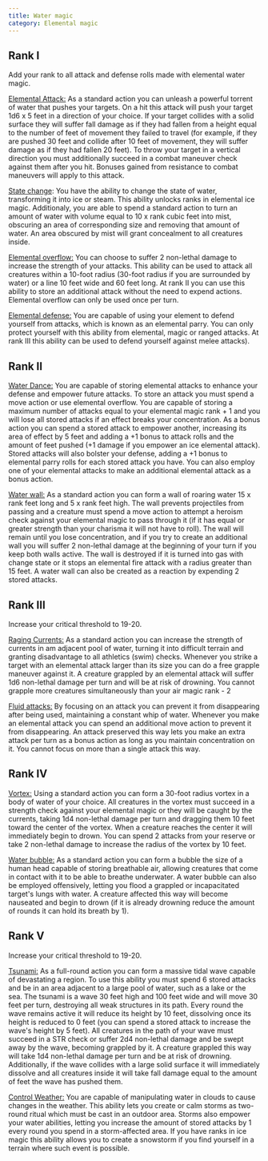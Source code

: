 ```yaml
---
title: Water magic
category: Elemental magic
---
```


## Rank I 

Add your rank to all attack and defense rolls made with elemental water magic.

<u>Elemental Attack:</u> As a standard action you can unleash a powerful torrent of water that pushes your targets. On a hit this attack will push your target 1d6 x 5 feet in a direction of your choice. If your target collides with a solid surface they will suffer fall damage as if they had fallen from a height equal to the number of feet of movement they failed to travel (for example, if they are pushed 30 feet and collide after 10 feet of movement, they will suffer damage as if they had fallen 20 feet). To throw your target in a vertical direction you must additionally succeed in a combat maneuver check against them after you hit. Bonuses gained from resistance to combat maneuvers will apply to this attack.

<u>State change</u>: You have the ability to change the state of water, transforming it into ice or steam. This ability unlocks ranks in elemental ice magic. Additionaly, you are able to spend a standard action to turn an amount of water with volume equal to 10 x rank cubic feet into mist, obscuring an area of corresponding size and removing that amount of water. An area obscured by mist will grant concealment to all creatures inside.

<u>Elemental overflow:</u> You can choose to suffer 2 non-lethal damage to increase the strength of your attacks. This ability can be used to attack all creatures within a 10-foot radius (30-foot radius if you are surrounded by water) or a line 10 feet wide and 60 feet long. At rank II you can use this ability to store an additional attack without the need to expend actions. Elemental overflow can only be used once per turn.

<u>Elemental defense:</u> You are capable of using your element to defend yourself from attacks, which is known as an elemental parry. You can only protect yourself with this ability from elemental, magic or ranged attacks. At rank III this ability can be used to defend yourself against melee attacks).

## Rank II

<u>Water Dance:</u> You are capable of storing elemental attacks to enhance your defense and empower future attacks. To store an attack you must spend a move action or use elemental overflow. You are capable of storing a maximum number of attacks equal to your elemental magic rank + 1 and you will lose all stored attacks if an effect breaks your concentration. As a bonus action you can spend a stored attack to empower another, increasing its area of effect by 5 feet and adding a +1 bonus to attack rolls and the amount of feet pushed (+1 damage if you empower an ice elemental attack). Stored attacks will also bolster your defense, adding a +1 bonus to elemental parry rolls for each stored attack you have. You can also employ one of your elemental attacks to make an additional elemental attack as a bonus action.

<u>Water wall:</u> As a standard action you can form a wall of roaring water 15 x rank feet long and 5 x rank feet high. The wall prevents projectiles from passing and a creature must spend a move action to attempt a heroism check against your elemental magic to pass through it (if it has equal or greater strength than your charisma it will not have to roll). The wall will remain until you lose concentration, and if you try to create an additional wall you will suffer 2 non-lethal damage at the beginning of your turn if you keep both walls active. The wall is destroyed if it is turned into gas with change state or it stops an elemental fire attack with a radius greater than 15 feet. A water wall can also be created as a reaction by expending 2 stored attacks.

## Rank III

Increase your critical threshold to 19-20.

<u>Raging Currents:</u> As a standard action you can increase the strength of currents in am adjacent pool of water, turning it into difficult terrain and granting disadvantage to all athletics (swim) checks. Whenever you strike a target with an elemental attack larger than its size you can do a free grapple maneuver against it. A creature grappled by an elemental attack will suffer 1d6 non-lethal damage per turn and will be at risk of drowning. You cannot grapple more creatures simultaneously than your air magic rank - 2

<u>Fluid attacks:</u> By focusing on an attack you can prevent it from disappearing after being used, maintaining a constant whip of water. Whenever you make an elemental attack you can spend an additional move action to prevent it from disappearing. An attack preserved this way lets you make an extra attack per turn as a bonus action as long as you maintain concentration on it. You cannot focus on more than a single attack this way. 

## Rank IV

<u>Vortex:</u> Using a standard action you can form a 30-foot radius vortex in a body of water of your choice. All creatures in the vortex must succeed in a strength check against your elemental magic or they will be caught by the currents, taking 1d4 non-lethal damage per turn and dragging them 10 feet toward the center of the vortex. When a creature reaches the center it will immediately begin to drown. You can spend 2 attacks from your reserve or take 2 non-lethal damage to increase the radius of the vortex by 10 feet.

<u>Water bubble:</u> As a standard action you can form a bubble the size of a human head capable of storing breathable air, allowing creatures that come in contact with it to be able to breathe underwater. A water bubble can also be employed offensively, letting you flood a grappled or incapacitated target's lungs with water. A creature affected this way will become nauseated and begin to drown (if it is already drowning reduce the amount of rounds it can hold its breath by 1).

## Rank V

Increase your critical threshold to 19-20.

<u>Tsunami:</u> As a full-round action you can form a massive tidal wave capable of devastating a region. To use this ability you must spend 6 stored attacks and be in an area adjacent to a large pool of water, such as a lake or the sea. The tsunami is a wave 30 feet high and 100 feet wide and will move 30 feet per turn, destroying all weak structures in its path. Every round the wave remains active it will reduce its height by 10 feet, dissolving once its height is reduced to 0 feet (you can spend a stored attack to increase the wave's height by 5 feet). All creatures in the path of your wave must succeed in a STR check or suffer 2d4 non-lethal damage and be swept away by the wave, becoming grappled by  it. A creature grappled this way will take 1d4 non-lethal damage per turn and be at risk of drowning. Additionally, if the wave collides with a large solid surface it will immediately dissolve and all creatures inside it will take fall damage equal to the amount of feet the wave has pushed them.

<u>Control Weather:</u> You are capable of manipulating water in clouds to cause changes in the weather. This ability lets you create or calm storms as two-round ritual which must be cast in an outdoor area. Storms also empower your water abilities, letting you increase the amount of stored attacks by 1 every round you spend in a storm-affected area. If you have ranks in ice magic this ability allows you to create a snowstorm if you find yourself in a terrain where such event is possible. 

